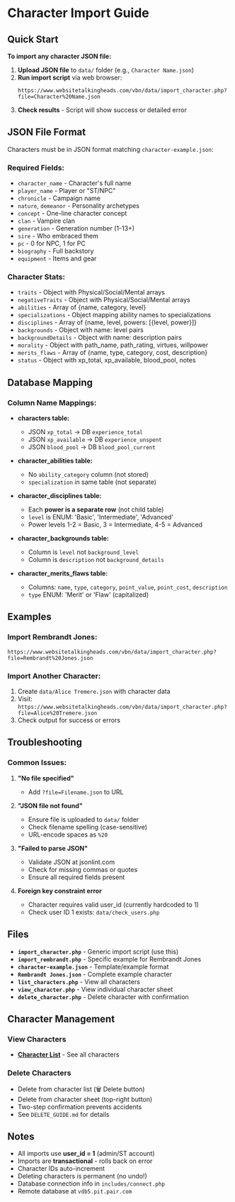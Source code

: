 # Character Import Guide

## Quick Start

**To import any character JSON file:**

1. **Upload JSON file** to `data/` folder (e.g., `Character Name.json`)
2. **Run import script** via web browser:
   ```
   https://www.websitetalkingheads.com/vbn/data/import_character.php?file=Character%20Name.json
   ```
3. **Check results** - Script will show success or detailed error

## JSON File Format

Characters must be in JSON format matching `character-example.json`:

### Required Fields:
- `character_name` - Character's full name
- `player_name` - Player or "ST/NPC"
- `chronicle` - Campaign name
- `nature`, `demeanor` - Personality archetypes
- `concept` - One-line character concept
- `clan` - Vampire clan
- `generation` - Generation number (1-13+)
- `sire` - Who embraced them
- `pc` - 0 for NPC, 1 for PC
- `biography` - Full backstory
- `equipment` - Items and gear

### Character Stats:
- `traits` - Object with Physical/Social/Mental arrays
- `negativeTraits` - Object with Physical/Social/Mental arrays
- `abilities` - Array of {name, category, level}
- `specializations` - Object mapping ability names to specializations
- `disciplines` - Array of {name, level, powers: [{level, power}]}
- `backgrounds` - Object with name: level pairs
- `backgroundDetails` - Object with name: description pairs
- `morality` - Object with path_name, path_rating, virtues, willpower
- `merits_flaws` - Array of {name, type, category, cost, description}
- `status` - Object with xp_total, xp_available, blood_pool, notes

## Database Mapping

### Column Name Mappings:
- **characters table:**
  - JSON `xp_total` → DB `experience_total`
  - JSON `xp_available` → DB `experience_unspent`
  - JSON `blood_pool` → DB `blood_pool_current`

- **character_abilities table:**
  - No `ability_category` column (not stored)
  - `specialization` in same table (not separate)

- **character_disciplines table:**
  - Each **power is a separate row** (not child table)
  - `level` is ENUM: 'Basic', 'Intermediate', 'Advanced'
  - Power levels 1-2 = Basic, 3 = Intermediate, 4-5 = Advanced

- **character_backgrounds table:**
  - Column is `level` not `background_level`
  - Column is `description` not `background_details`

- **character_merits_flaws table:**
  - Columns: `name`, `type`, `category`, `point_value`, `point_cost`, `description`
  - `type` ENUM: 'Merit' or 'Flaw' (capitalized)

## Examples

### Import Rembrandt Jones:
```
https://www.websitetalkingheads.com/vbn/data/import_character.php?file=Rembrandt%20Jones.json
```

### Import Another Character:
1. Create `data/Alice Tremere.json` with character data
2. Visit: `https://www.websitetalkingheads.com/vbn/data/import_character.php?file=Alice%20Tremere.json`
3. Check output for success or errors

## Troubleshooting

### Common Issues:

1. **"No file specified"**
   - Add `?file=Filename.json` to URL

2. **"JSON file not found"**
   - Ensure file is uploaded to `data/` folder
   - Check filename spelling (case-sensitive)
   - URL-encode spaces as `%20`

3. **"Failed to parse JSON"**
   - Validate JSON at jsonlint.com
   - Check for missing commas or quotes
   - Ensure all required fields present

4. **Foreign key constraint error**
   - Character requires valid user_id (currently hardcoded to 1)
   - Check user ID 1 exists: `data/check_users.php`

## Files

- **`import_character.php`** - Generic import script (use this)
- **`import_rembrandt.php`** - Specific example for Rembrandt Jones
- **`character-example.json`** - Template/example format
- **`Rembrandt Jones.json`** - Complete example character
- **`list_characters.php`** - View all characters
- **`view_character.php`** - View individual character sheet
- **`delete_character.php`** - Delete character with confirmation

## Character Management

### View Characters
- **[Character List](https://www.websitetalkingheads.com/vbn/data/list_characters.php)** - See all characters

### Delete Characters
- Delete from character list (🗑️ Delete button)
- Delete from character sheet (top-right button)
- Two-step confirmation prevents accidents
- See `DELETE_GUIDE.md` for details

## Notes

- All imports use **user_id = 1** (admin/ST account)
- Imports are **transactional** - rolls back on error
- Character IDs auto-increment
- Deleting characters is permanent (no undo!)
- Database connection info in `includes/connect.php`
- Remote database at `vdb5.pit.pair.com`

